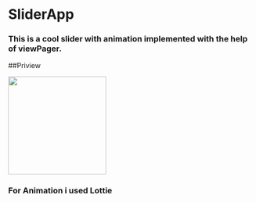 # SliderApp
### This is a cool slider with animation implemented with the help of viewPager.

##Priview

<img src="https://user-images.githubusercontent.com/68162762/104165206-10f2d080-541f-11eb-9ef6-c09966ad77a8.gif" width="200px"/>

### For Animation i used Lottie
